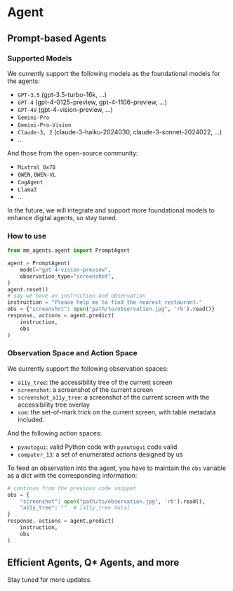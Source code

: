 # Agent
## Prompt-based Agents

### Supported Models
We currently support the following models as the foundational models for the agents:
- `GPT-3.5` (gpt-3.5-turbo-16k, ...)
- `GPT-4` (gpt-4-0125-preview, gpt-4-1106-preview, ...)
- `GPT-4V` (gpt-4-vision-preview, ...)
- `Gemini-Pro`
- `Gemini-Pro-Vision`
- `Claude-3, 2` (claude-3-haiku-2024030, claude-3-sonnet-2024022, ...)
- ...

And those from the open-source community:
- `Mixtral 8x7B`
- `QWEN`, `QWEN-VL`
- `CogAgent`
- `Llama3`
- ...

In the future, we will integrate and support more foundational models to enhance digital agents, so stay tuned.

### How to use

```python
from mm_agents.agent import PromptAgent

agent = PromptAgent(
    model="gpt-4-vision-preview",
    observation_type="screenshot",
)
agent.reset()
# say we have an instruction and observation
instruction = "Please help me to find the nearest restaurant."
obs = {"screenshot": open("path/to/observation.jpg", 'rb').read()}
response, actions = agent.predict(
    instruction,
    obs
)
```

### Observation Space and Action Space
We currently support the following observation spaces:
- `a11y_tree`: the accessibility tree of the current screen
- `screenshot`: a screenshot of the current screen
- `screenshot_a11y_tree`: a screenshot of the current screen with the accessibility tree overlay
- `som`: the set-of-mark trick on the current screen, with table metadata included.

And the following action spaces:
- `pyautogui`: valid Python code with `pyautogui` code valid
- `computer_13`: a set of enumerated actions designed by us

To feed an observation into the agent, you have to maintain the `obs` variable as a dict with the corresponding information:
```python
# continue from the previous code snippet
obs = {
    "screenshot": open("path/to/observation.jpg", 'rb').read(),
    "a11y_tree": ""  # [a11y_tree data]
}
response, actions = agent.predict(
    instruction,
    obs
)
```

## Efficient Agents, Q* Agents, and more
Stay tuned for more updates.
